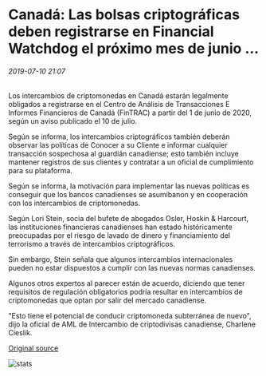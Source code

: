 # Canadá: Las bolsas criptográficas deben registrarse en Financial Watchdog el próximo mes de junio ...

###### 2019-07-10 21:07

Los intercambios de criptomonedas en Canadá estarán legalmente obligados a registrarse en el Centro de Análisis de Transacciones E Informes Financieros de Canadá (FinTRAC) a partir del 1 de junio de 2020, según un aviso publicado el 10 de julio.

Según se informa, los intercambios criptográficos también deberán observar las políticas de Conocer a su Cliente e informar cualquier transacción sospechosa al guardián canadiense; esto también incluye mantener registros de sus clientes y contratar a un oficial de cumplimiento para su plataforma.

Según se informa, la motivación para implementar las nuevas políticas es conseguir que los bancos canadienses se asumíbanon y en cooperación con los intercambios de criptomonedas.

Según Lori Stein, socia del bufete de abogados Osler, Hoskin & Harcourt, las instituciones financieras canadienses han estado históricamente preocupadas por el riesgo de lavado de dinero y financiamiento del terrorismo a través de intercambios criptográficos.

Sin embargo, Stein señala que algunos intercambios internacionales pueden no estar dispuestos a cumplir con las nuevas normas canadienses.

Algunos otros expertos al parecer están de acuerdo, diciendo que tener requisitos de regulación obligatorios podría resultar en intercambios de criptomonedas que optan por salir del mercado canadiense.

"Esto tiene el potencial de conducir criptomoneda subterránea de nuevo", dijo la oficial de AML de Intercambio de criptodivisas canadiense, Charlene Cieslik.

[Original source](https://cointelegraph.com/news/canada-crypto-exchanges-must-register-with-financial-watchdog-next-june)

![stats](https://c.statcounter.com/11760860/0/a89fa40b/1/ "stats")